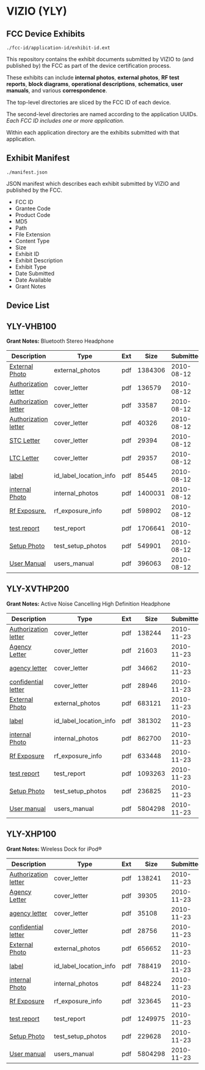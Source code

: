 # VIZIO (YLY)
## FCC Device Exhibits

```
./fcc-id/application-id/exhibit-id.ext
```

This repository contains the exhibit documents submitted by VIZIO to (and published by) the FCC as part of the device certification process.

These exhibits can include **internal photos**, **external photos**, **RF test reports**, **block diagrams**, **operational descriptions**, **schematics**, **user manuals**, and various **correspondence**.

The top-level directories are sliced by the FCC ID of each device.

The second-level directories are named according to the application UUIDs. *Each FCC ID includes one or more application.*

Within each application directory are the exhibits submitted with that application. 

## Exhibit Manifest

```
./manifest.json
```

JSON manifest which describes each exhibit submitted by VIZIO and published by the FCC.

- FCC ID
- Grantee Code
- Product Code
- MD5
- Path
- File Extension
- Content Type
- Size
- Exhibit ID
- Exhibit Description
- Exhibit Type
- Date Submitted
- Date Available
- Grant Notes

## Device List
## YLY-VHB100
**Grant Notes:** Bluetooth Stereo Headphone

| Description | Type | Ext | Size | Submitted | Available |
| ----------- | ---- | --- | ---- | --------- | --------- |
| [External Photo](YLY-VHB100/b5b9b4090f254b284a29f1f3ba4ac36f/1325923.pdf) | external_photos | pdf | 1384306 | 2010-08-12 | 2011-02-08 |
| [Authorization letter](YLY-VHB100/b5b9b4090f254b284a29f1f3ba4ac36f/1325892.pdf) | cover_letter | pdf | 136579 | 2010-08-12 | 2010-08-12 |
| [Authorization letter](YLY-VHB100/b5b9b4090f254b284a29f1f3ba4ac36f/1325893.pdf) | cover_letter | pdf | 33587 | 2010-08-12 | 2010-08-12 |
| [Authorization letter](YLY-VHB100/b5b9b4090f254b284a29f1f3ba4ac36f/1325894.pdf) | cover_letter | pdf | 40326 | 2010-08-12 | 2010-08-12 |
| [STC Letter](YLY-VHB100/b5b9b4090f254b284a29f1f3ba4ac36f/1325895.pdf) | cover_letter | pdf | 29394 | 2010-08-12 | 2010-08-12 |
| [LTC Letter](YLY-VHB100/b5b9b4090f254b284a29f1f3ba4ac36f/1325896.pdf) | cover_letter | pdf | 29357 | 2010-08-12 | 2010-08-12 |
| [label](YLY-VHB100/b5b9b4090f254b284a29f1f3ba4ac36f/1325924.pdf) | id_label_location_info | pdf | 85445 | 2010-08-12 | 2010-08-12 |
| [internal Photo](YLY-VHB100/b5b9b4090f254b284a29f1f3ba4ac36f/1325925.pdf) | internal_photos | pdf | 1400031 | 2010-08-12 | 2011-02-08 |
| [Rf Exposure.](YLY-VHB100/b5b9b4090f254b284a29f1f3ba4ac36f/1325900.pdf) | rf_exposure_info | pdf | 598902 | 2010-08-12 | 2010-08-12 |
| [test report](YLY-VHB100/b5b9b4090f254b284a29f1f3ba4ac36f/1325901.pdf) | test_report | pdf | 1706641 | 2010-08-12 | 2010-08-12 |
| [Setup Photo](YLY-VHB100/b5b9b4090f254b284a29f1f3ba4ac36f/1325902.pdf) | test_setup_photos | pdf | 549901 | 2010-08-12 | 2011-02-08 |
| [User Manual](YLY-VHB100/b5b9b4090f254b284a29f1f3ba4ac36f/1325903.pdf) | users_manual | pdf | 396063 | 2010-08-12 | 2011-02-08 |
## YLY-XVTHP200
**Grant Notes:** Active Noise Cancelling High Definition Headphone

| Description | Type | Ext | Size | Submitted | Available |
| ----------- | ---- | --- | ---- | --------- | --------- |
| [Authorization letter](YLY-XVTHP200/ff6df79be790021c3d3c417b11f56327/1380387.pdf) | cover_letter | pdf | 138244 | 2010-11-23 | 2010-11-23 |
| [Agency Letter](YLY-XVTHP200/ff6df79be790021c3d3c417b11f56327/1380388.pdf) | cover_letter | pdf | 21603 | 2010-11-23 | 2010-11-23 |
| [agency letter](YLY-XVTHP200/ff6df79be790021c3d3c417b11f56327/1380389.pdf) | cover_letter | pdf | 34662 | 2010-11-23 | 2010-11-23 |
| [confidential letter](YLY-XVTHP200/ff6df79be790021c3d3c417b11f56327/1380390.pdf) | cover_letter | pdf | 28946 | 2010-11-23 | 2010-11-23 |
| [External Photo](YLY-XVTHP200/ff6df79be790021c3d3c417b11f56327/1380395.pdf) | external_photos | pdf | 683121 | 2010-11-23 | 2010-11-23 |
| [label](YLY-XVTHP200/ff6df79be790021c3d3c417b11f56327/1380396.pdf) | id_label_location_info | pdf | 381302 | 2010-11-23 | 2010-11-23 |
| [internal Photo](YLY-XVTHP200/ff6df79be790021c3d3c417b11f56327/1380397.pdf) | internal_photos | pdf | 862700 | 2010-11-23 | 2010-11-23 |
| [Rf Exposure](YLY-XVTHP200/ff6df79be790021c3d3c417b11f56327/1380398.pdf) | rf_exposure_info | pdf | 633448 | 2010-11-23 | 2010-11-23 |
| [test report](YLY-XVTHP200/ff6df79be790021c3d3c417b11f56327/1380399.pdf) | test_report | pdf | 1093263 | 2010-11-23 | 2010-11-23 |
| [Setup Photo](YLY-XVTHP200/ff6df79be790021c3d3c417b11f56327/1380400.pdf) | test_setup_photos | pdf | 236825 | 2010-11-23 | 2010-11-23 |
| [User manual](YLY-XVTHP200/ff6df79be790021c3d3c417b11f56327/1380424.pdf) | users_manual | pdf | 5804298 | 2010-11-23 | 2010-11-23 |
## YLY-XHP100
**Grant Notes:** Wireless Dock for iPod®

| Description | Type | Ext | Size | Submitted | Available |
| ----------- | ---- | --- | ---- | --------- | --------- |
| [Authorization letter](YLY-XHP100/d574b30d175c06622e3ac32b606e8a87/1380409.pdf) | cover_letter | pdf | 138241 | 2010-11-23 | 2010-11-23 |
| [Agency Letter](YLY-XHP100/d574b30d175c06622e3ac32b606e8a87/1380410.pdf) | cover_letter | pdf | 39305 | 2010-11-23 | 2010-11-23 |
| [agency letter](YLY-XHP100/d574b30d175c06622e3ac32b606e8a87/1380411.pdf) | cover_letter | pdf | 35108 | 2010-11-23 | 2010-11-23 |
| [confidential letter](YLY-XHP100/d574b30d175c06622e3ac32b606e8a87/1380412.pdf) | cover_letter | pdf | 28756 | 2010-11-23 | 2010-11-23 |
| [External Photo](YLY-XHP100/d574b30d175c06622e3ac32b606e8a87/1380418.pdf) | external_photos | pdf | 656652 | 2010-11-23 | 2010-11-23 |
| [label](YLY-XHP100/d574b30d175c06622e3ac32b606e8a87/1380419.pdf) | id_label_location_info | pdf | 788419 | 2010-11-23 | 2010-11-23 |
| [internal Photo](YLY-XHP100/d574b30d175c06622e3ac32b606e8a87/1380420.pdf) | internal_photos | pdf | 848224 | 2010-11-23 | 2010-11-23 |
| [Rf Exposure](YLY-XHP100/d574b30d175c06622e3ac32b606e8a87/1380421.pdf) | rf_exposure_info | pdf | 323645 | 2010-11-23 | 2010-11-23 |
| [test report](YLY-XHP100/d574b30d175c06622e3ac32b606e8a87/1380422.pdf) | test_report | pdf | 1249975 | 2010-11-23 | 2010-11-23 |
| [Setup Photo](YLY-XHP100/d574b30d175c06622e3ac32b606e8a87/1380423.pdf) | test_setup_photos | pdf | 229628 | 2010-11-23 | 2010-11-23 |
| [User manual](YLY-XHP100/d574b30d175c06622e3ac32b606e8a87/1380424.pdf) | users_manual | pdf | 5804298 | 2010-11-23 | 2010-11-23 |
